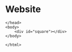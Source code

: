 # Website
<!DOCTYPE html>
<head>
    <title>
        CSS animation
    </title>
    <style> 
        #square{
position: relative;
	animation-name: testAnimation;
	animation-duration: 20s;
    height: 300px;
   width: 300px; 
   background-color:red;
   animation-timing-function: linear;}

   @keyframes testAnimation{
0%{background-color:red; top:0px; left:0px; }
25%{background-color:blue; top:0px ; left:1200px;border-radius:50%;
}
50%{background-color:pink; top: 300px; left: 1200px; height:100px; width:100px;}
75%{background-color:green; top : 300px;left:0px; border-radius:10%}
90%{height:500px;width:500px;}
100%{background-color:red; top:0px;left:0px;}}
</style>


    </head>
    <body>
        <div id="square"></div>
    </body>

    </html>












